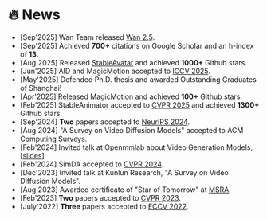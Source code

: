 # 🔥 News
- [Sep'2025] Wan Team released [Wan 2.5](https://create.wan.video/generate/video/image-to-video?model=wan2.5).
- [Sep'2025] Achieved **700+** citations on Google Scholar and an h-index of **13**.
- [Aug'2025] Released [StableAvatar](https://francis-rings.github.io/StableAvatar/) and achieved **1000+** Github stars.
- [Jun'2025] AID and MagicMotion accepted to [ICCV 2025](https://iccv.thecvf.com/).
- [May'2025] Defended Ph.D. thesis and awarded Outstanding Graduates of Shanghai!
- [Apr'2025] Released [MagicMotion](https://quanhaol.github.io/magicmotion-site/) and achieved **100+** Github stars.
- [Feb'2025] StableAnimator accepted to [CVPR 2025](https://cvpr.thecvf.com/) and achieved **1300+** Github stars.
- [Sep'2024] **Two** papers accepted to [NeurIPS 2024](https://neurips.cc/Conferences/2024).
- [Aug'2024] "A Survey on Video Diffusion Models" accepted to ACM Computing Surveys.
- [Feb'2024] Invited talk at Openmmlab about Video Generation Models, [[slides](/files/VideoGenerationModel.pdf)].
- [Feb'2024] SimDA accepted to [CVPR 2024](https://cvpr.thecvf.com/).
- [Dec'2023] Invited talk at Kunlun Research, "A Survey on Video Diffusion Models".
- [Aug'2023] Awarded certificate of "Star of Tomorrow" at [MSRA](https://www.microsoft.com/en-us/research/lab/microsoft-research-asia/).
- [Feb'2023] **Two** papers accepted to [CVPR 2023](https://cvpr2023.thecvf.com/).
- [July'2022] **Three** papers accepted to [ECCV 2022](https://eccv2022.ecva.net/).

